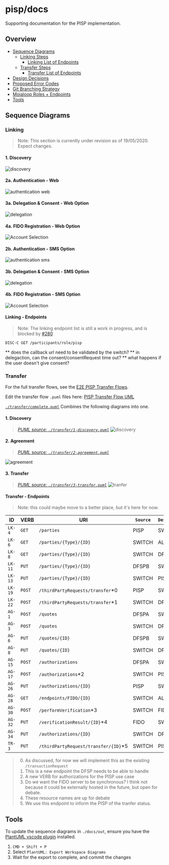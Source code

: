 # pisp/docs

Supporting documentation for the PISP implementation.

## Overview
- [Sequence Diagrams](#sequence-diagrams)
  - [Linking Steps](#linking)
      - [Linking List of Endpoints](#linking---endpoints)
  - [Transfer Steps](#transfer)
    - [Transfer List of Endpoints](#transfer---endpoints)
- [Design Decisions](./design-decisions/README.md)
- [Proposed Error Codes](./error_codes.md)
- [Git Branching Strategy](./git_branching.md)
- [Mojaloop Roles + Endpoints](./roles_and_endpoints.md)
- [Tools](#tools)

## Sequence Diagrams

### Linking

> Note: This section is currently under revision as of 19/05/2020. Expect changes.

#### 1. Discovery
![discovery](./out/linking/1-discovery/PISP%20Linking%20%20Discovery.png)

#### 2a. Authentication - Web
![authentication web](./out/linking/2a-authentication-web/PISP%20Linking%20%20Authentication.png)

#### 3a. Delegation & Consent - Web Option
![delegation](./out/linking/3a-delegation-web/PISP%20Linking%20%20Delegation%20+%20Consent.png)

#### 4a. FIDO Registration - Web Option
![Account Selection](./out/linking/4a-fido-registration-web/PISP%20Linking%20%20Fido%20Enrolment.png)

#### 2b. Authentication - SMS Option
![authentication sms](./out/linking/2b-authentication-sms/PISP%20Linking%20%20Authentication.png)

#### 3b. Delegation & Consent - SMS Option
![delegation](./out/linking/3b-delegation-sms/PISP%20Linking%20%20Delegation%20+%20Consent.png)

#### 4b. FIDO Registration - SMS Option
![Account Selection](./out/linking/4b-fido-registration-sms/PISP%20Linking%20%20Fido%20Enrolment.png)


#### Linking - Endpoints 

> Note: The linking endpoint list is still a work in progress, and is blocked by [#280](https://app.zenhub.com/workspaces/pisp-5e8457b05580fb04a7fd4878/issues/mojaloop/mojaloop/280)

`DISC-C GET /participants/role/pisp`

** does the callback url need to be validated by the switch?
** in delegaction, can the consent/consentRequest time out? 
** what happens if the user doesn't give consent?


### Transfer

For the full transfer flows, see the [E2E PISP Transfer Flows](./out/transfer/complete/PISP%20transfer.png).

Edit the transfer flow `.puml` files here: [PISP Transfer Flow UML](./transfer)

[`./transfer/complete.puml`](./transfer/complete.puml) Combines the following diagrams into one.


#### 1. Discovery
>_[PUML source: `./transfer/1-discovery.puml`](./transfer/1-discovery.puml)_
![discovery](./out/transfer/1-discovery/PISP%20Transfer.png)

#### 2. Agreement
>_[PUML source: `./transfer/2-agreement.puml`](./transfer/2-agreement.puml)_

![agreement](./out/transfer/2-agreement/PISP%20Transfer.png)

#### 3. Transfer
>_[PUML source: `./transfer/3-transfer.puml`](./transfer/3-transfer.puml)_
![tranfer](./out/transfer/3-transfer/PISP%20Transfer.png)


#### Transfer - Endpoints 
> Note: this could maybe move to a better place, but it's here for now.

| ID      | VERB              | URI                                       | `Source` | `Destination`  |
| ------- | ----------------- | ----------------------------------------- | ---- | --- |
| `LK-4`  | `GET`             | `/parties`                                | PISP   | SWITCH |
| `LK-6`  | `GET`             | `/parties/{Type}/{ID}`                    | SWITCH | ALS    |
| `LK-8`  | `GET`             | `/parties/{Type}/{ID}`                    | SWITCH | DFSPB  |
| `LK-11` | `PUT`             | `/parties/{Type}/{ID}`                    | DFSPB  | SWITCH |
| `LK-13` | `PUT`             | `/parties/{Type}/{ID}`                    | SWITCH | PISP   |
| `LK-19` | `POST`            | `/thirdPartyRequests/transfer`*0          | PISP   | SWITCH |
| `LK-22` | `POST`            | `/thirdPartyRequests/transfer`*1          | SWITCH | DFSPA  |
| `AG-1`  | `POST`            | `/quotes`                                 | DFSPA  | SWITCH |
| `AG-3`  | `POST`            | `/quotes`                                 | SWITCH | DFSPB  |
| `AG-6`  | `PUT`             | `/quotes/{ID}`                            | DFSPB | SWITCH  |
| `AG-8`  | `PUT`             | `/quotes/{ID}`                            | SWITCH | DFSPA  |
| `AG-15` | `POST`            | `/authorizations`                         | DFSPA  | SWITCH |
| `AG-17` | `POST`            | `/authorizations`*2                       | SWITCH | PISP   |
| `AG-26` | `PUT`             | `/authorizations/{ID}`                    | PISP   | SWITCH |
| `AG-28` | `GET`             | `/endpoints/FIDO/{ID}`                    | SWITCH | ALS?   |
| `AG-30` | `POST`            | `/performVerification`*3                  | SWITCH | FIDO   |
| `AG-32` | `PUT`             | `/verificationResult/{ID}`*4              | FIDO   | SWITCH |
| `AG-34` | `PUT`             | `/authorizations/{ID}`                    | SWITCH | DFSPA  |
| `TR-3`  | `PUT`             | `/thirdPartyRequest/transfer/{ID}`*5      | SWITCH | PISP   |


> 0. As discussed, for now we will implement this as the existing `/transactionRequest`
> 1. This is a new endpoint the DFSP needs to be able to handle
> 2. A new VERB for authorizations for the PISP use case 
> 3. Do we want the FIDO server to be synchronous? I think not because it could be externally hosted in the future, but open for debate.
> 4. These resource names are up for debate
> 5. We use this endpoint to inform the PISP of the tranfer status.


## Tools

To update the sequence diagrams in `./docs/out`, ensure you have the [PlantUML vscode plugin](https://marketplace.visualstudio.com/items?itemName=jebbs.plantuml&ssr=false#overview) installed.

1. `CMD + Shift + P`
2. Select `PlantUML: Export Workspace Diagrams`
3. Wait for the export to complete, and commit the changes
